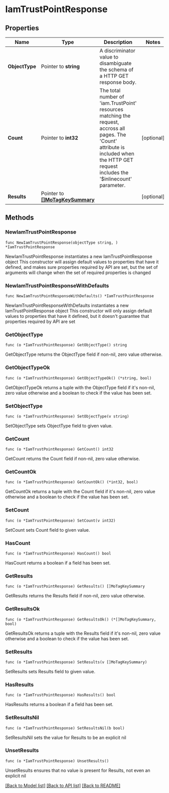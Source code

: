 # IamTrustPointResponse

## Properties

Name | Type | Description | Notes
------------ | ------------- | ------------- | -------------
**ObjectType** | Pointer to **string** | A discriminator value to disambiguate the schema of a HTTP GET response body. | 
**Count** | Pointer to **int32** | The total number of &#39;iam.TrustPoint&#39; resources matching the request, accross all pages. The &#39;Count&#39; attribute is included when the HTTP GET request includes the &#39;$inlinecount&#39; parameter. | [optional] 
**Results** | Pointer to [**[]MoTagKeySummary**](MoTagKeySummary.md) |  | [optional] 

## Methods

### NewIamTrustPointResponse

`func NewIamTrustPointResponse(objectType string, ) *IamTrustPointResponse`

NewIamTrustPointResponse instantiates a new IamTrustPointResponse object
This constructor will assign default values to properties that have it defined,
and makes sure properties required by API are set, but the set of arguments
will change when the set of required properties is changed

### NewIamTrustPointResponseWithDefaults

`func NewIamTrustPointResponseWithDefaults() *IamTrustPointResponse`

NewIamTrustPointResponseWithDefaults instantiates a new IamTrustPointResponse object
This constructor will only assign default values to properties that have it defined,
but it doesn't guarantee that properties required by API are set

### GetObjectType

`func (o *IamTrustPointResponse) GetObjectType() string`

GetObjectType returns the ObjectType field if non-nil, zero value otherwise.

### GetObjectTypeOk

`func (o *IamTrustPointResponse) GetObjectTypeOk() (*string, bool)`

GetObjectTypeOk returns a tuple with the ObjectType field if it's non-nil, zero value otherwise
and a boolean to check if the value has been set.

### SetObjectType

`func (o *IamTrustPointResponse) SetObjectType(v string)`

SetObjectType sets ObjectType field to given value.


### GetCount

`func (o *IamTrustPointResponse) GetCount() int32`

GetCount returns the Count field if non-nil, zero value otherwise.

### GetCountOk

`func (o *IamTrustPointResponse) GetCountOk() (*int32, bool)`

GetCountOk returns a tuple with the Count field if it's non-nil, zero value otherwise
and a boolean to check if the value has been set.

### SetCount

`func (o *IamTrustPointResponse) SetCount(v int32)`

SetCount sets Count field to given value.

### HasCount

`func (o *IamTrustPointResponse) HasCount() bool`

HasCount returns a boolean if a field has been set.

### GetResults

`func (o *IamTrustPointResponse) GetResults() []MoTagKeySummary`

GetResults returns the Results field if non-nil, zero value otherwise.

### GetResultsOk

`func (o *IamTrustPointResponse) GetResultsOk() (*[]MoTagKeySummary, bool)`

GetResultsOk returns a tuple with the Results field if it's non-nil, zero value otherwise
and a boolean to check if the value has been set.

### SetResults

`func (o *IamTrustPointResponse) SetResults(v []MoTagKeySummary)`

SetResults sets Results field to given value.

### HasResults

`func (o *IamTrustPointResponse) HasResults() bool`

HasResults returns a boolean if a field has been set.

### SetResultsNil

`func (o *IamTrustPointResponse) SetResultsNil(b bool)`

 SetResultsNil sets the value for Results to be an explicit nil

### UnsetResults
`func (o *IamTrustPointResponse) UnsetResults()`

UnsetResults ensures that no value is present for Results, not even an explicit nil

[[Back to Model list]](../README.md#documentation-for-models) [[Back to API list]](../README.md#documentation-for-api-endpoints) [[Back to README]](../README.md)


